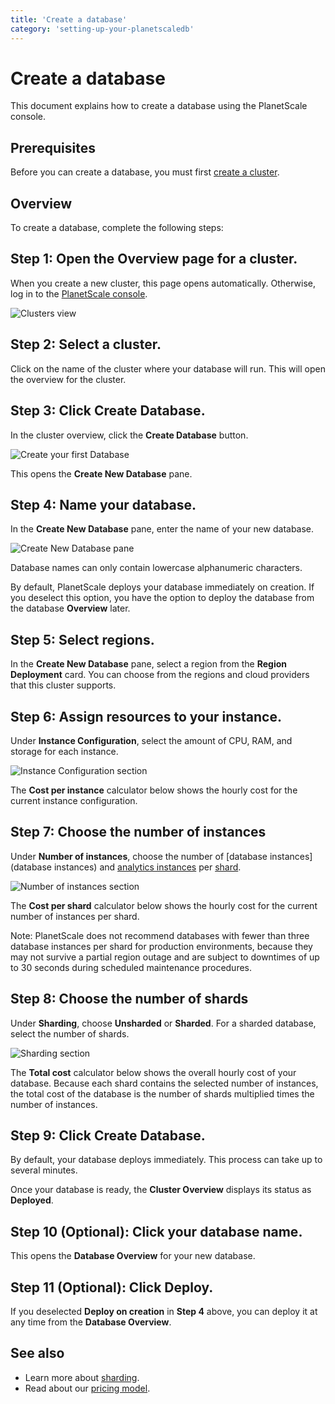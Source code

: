 ```yaml
---
title: 'Create a database'
category: 'setting-up-your-planetscaledb'
---
```


# Create a database

This document explains how to create a database using the PlanetScale console.

## Prerequisites

Before you can create a database, you must first [create a cluster](/psdb/creating-cluster).

## Overview

To create a database, complete the following steps:

## Step 1: Open the Overview page for a cluster.

When you create a new cluster, this page opens automatically. Otherwise, log in to the [PlanetScale console](https://console.planetscale.com/).

![Clusters view](/img/docs/clusters-view.png)

## Step 2: Select a cluster.

Click on the name of the cluster where your database will run. This will open the overview for the cluster.

## Step 3: Click **Create Database**.

In the cluster overview, click the **Create Database** button.

![Create your first Database](/img/docs/create-database.png)

This opens the **Create New Database** pane.

## Step 4: Name your database.

In the **Create New Database** pane, enter the name of your new database.

![Create New Database pane](/img/docs/create-new-database.png)

Database names can only contain lowercase alphanumeric characters.

By default, PlanetScale deploys your database immediately on creation. If you deselect this option, you have the option to deploy the database from the database **Overview** later.

## Step 5: Select regions.

In the **Create New Database** pane, select a region from the **Region Deployment** card. You can choose from the regions and cloud providers that this cluster supports.

## Step 6: Assign resources to your instance.

Under **Instance Configuration**, select the amount of CPU, RAM, and storage for each instance.

![Instance Configuration section](/img/docs/instance-configuration.png)

The **Cost per instance** calculator below shows the hourly cost for the current instance configuration.

## Step 7: Choose the number of instances

Under **Number of instances**, choose the number of [database instances](database instances) and [analytics instances](analytics-instances) per [shard](/psdb/sharding-schemes).

![Number of instances section](/img/docs/number-of-instances.png)

The **Cost per shard** calculator below shows the hourly cost for the current number of instances per shard.

Note: PlanetScale does not recommend databases with fewer than three database instances per shard for production environments, because they may not survive a partial region outage and are subject to downtimes of up to 30 seconds during scheduled maintenance procedures.

## Step 8: Choose the number of shards

Under **Sharding**, choose **Unsharded** or **Sharded**. For a sharded database, select the number of shards.

![Sharding section](/img/docs/sharding-section.png)

The **Total cost** calculator below shows the overall hourly cost of your database. Because each shard contains the selected number of instances, the total cost of the database is the number of shards multiplied times the number of instances.

## Step 9: Click **Create Database**.

By default, your database deploys immediately. This process can take up to several minutes.

Once your database is ready, the **Cluster Overview** displays its status as **Deployed**.

## Step 10 (Optional): Click your database name.

This opens the **Database Overview** for your new database.

## Step 11 (Optional): Click **Deploy**.

If you deselected **Deploy on creation** in **Step 4** above, you can deploy it at any time from the **Database Overview**.

## See also

- Learn more about [sharding](/psdb/sharding-schemes).
- Read about our [pricing model](pricing).
